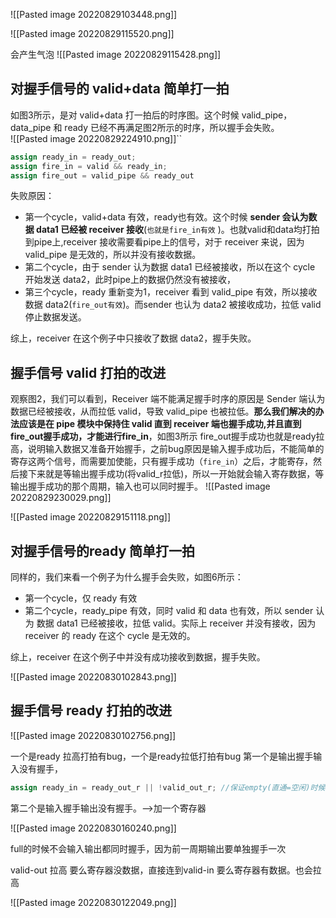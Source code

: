 ![[Pasted image 20220829103448.png]]


![[Pasted image 20220829115520.png]]


会产生气泡
![[Pasted image 20220829115428.png]]



## 对握手信号的 valid+data 简单打一拍

如图3所示，是对 valid+data 打一拍后的时序图。这个时候 valid_pipe，data_pipe 和 ready 已经不再满足图2所示的时序，所以握手会失败。\
![[Pasted image 20220829224910.png]]``
```verilog
assign ready_in = ready_out;
assign fire_in = valid && ready_in;
assign fire_out = valid_pipe && ready_out
```
失败原因：

-   第一个cycle，valid+data 有效，ready也有效。这个时候 **sender 会认为数据 data1 已经被 receiver 接收**(`也就是fire_in有效` )。也就valid和data均打拍到pipe上,receiver 接收需要看pipe上的信号，对于 receiver 来说，因为 valid_pipe 是无效的，所以并没有接收数据。
-   第二个cycle，由于 sender 认为数据 data1 已经被接收，所以在这个 cycle 开始发送 data2，此时pipe上的数据仍然没有被接收，
-   第三个cycle，ready 重新变为1，receiver 看到 valid_pipe 有效，所以接收数据 data2(`fire_out有效`)。而sender 也认为 data2 被接收成功，拉低 valid 停止数据发送。

综上，receiver 在这个例子中只接收了数据 data2，握手失败。


## 握手信号 valid 打拍的改进

观察图2，我们可以看到，Receiver 端不能满足握手时序的原因是 Sender 端认为数据已经被接收，从而拉低 valid，导致 valid_pipe 也被拉低。**那么我们解决的办法应该是在 pipe 模块中保持住 valid 直到 receiver 端也握手成功,并且直到fire_out握手成功，才能进行fire_in**，如图3所示
fire_out握手成功也就是ready拉高，说明输入数据又准备开始握手，之前bug原因是输入握手成功后，不能简单的寄存这两个信号，而需要加使能，只有握手成功（`fire_in`）之后，才能寄存，然后接下来就是等输出握手成功(将valid_r拉低)，所以一开始就会输入寄存数据，等输出握手成功的那个周期，输入也可以同时握手。
![[Pasted image 20220829230029.png]]

![[Pasted image 20220829151118.png]]



## 对握手信号的ready 简单打一拍
同样的，我们来看一个例子为什么握手会失败，如图6所示：

-   第一个cycle，仅 ready 有效
-   第二个cycle，ready_pipe 有效，同时 valid 和 data 也有效，所以 sender 认为 数据 data1 已经被接收，拉低 valid。实际上 receiver 并没有接收，因为 receiver 的 ready 在这个 cycle 是无效的。

综上，receiver 在这个例子中并没有成功接收到数据，握手失败。

![[Pasted image 20220830102843.png]]


## 握手信号 ready 打拍的改进

![[Pasted image 20220830102756.png]]

一个是ready 拉高打拍有bug，一个是ready拉低打拍有bug
第一个是输出握手输入没有握手，
```verilog
assign ready_in = ready_out_r || !valid_out_r; //保证empty(直通=空闲)时候 ready_in一直是1
```
第二个是输入握手输出没有握手。-->加一个寄存器



![[Pasted image 20220830160240.png]]


full的时候不会输入输出都同时握手，因为前一周期输出要单独握手一次

valid-out 拉高
要么寄存器没数据，直接连到valid-in
要么寄存器有数据。也会拉高






  ![[Pasted image 20220830122049.png]]
